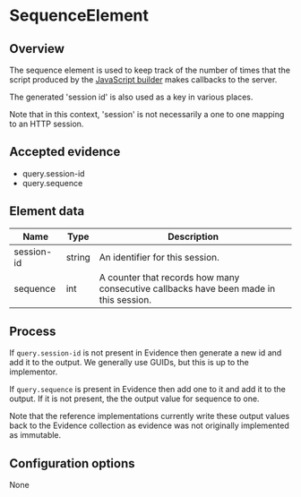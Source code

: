 # SequenceElement

## Overview

The sequence element is used to keep track of the number of times that 
the script produced by the [JavaScript builder](javascript-builder.md) 
makes callbacks to the server.

The generated 'session id' is also used as a key in various places.

Note that in this context, 'session' is not necessarily a one to one 
mapping to an HTTP session.   

## Accepted evidence

- query.session-id
- query.sequence

## Element data

| **Name**   | **Type** | **Description**                                                                       |
|------------|----------|---------------------------------------------------------------------------------------|
| session-id | string   | An identifier for this session.                                                       |
| sequence   | int      | A counter that records how many consecutive callbacks have been made in this session. |

## Process

If `query.session-id` is not present in Evidence then generate a new id and 
add it to the output. We generally use GUIDs, but this is up to the implementor.

If `query.sequence` is present in Evidence then add one to it and add it to
the output. If it is not present, the the output value for sequence to one.

Note that the reference implementations currently write these output values 
back to the Evidence collection as evidence was not originally implemented as 
immutable.

## Configuration options

None